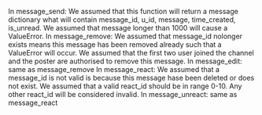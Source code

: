 In message_send:
We assumed that this function will return a message dictionary what will contain message_id, u_id, message, time_created, is_unread.
We assumed that message longer than 1000 will cause a ValueError.
In message_remove:
We assumed that message_id nolonger exists means this message has been removed already such that a ValueError will occur.
We assumed that the first two user joined the channel and the poster are authorised to remove this message.
In message_edit:
same as message_remove
In message_react:
We assumed that a message_id is not valid is because this message hase been deleted or does not exist.
We assumed that a valid react_id should be in range 0-10. Any other react_id will be considered invalid.
In message_unreact:
same as message_react

